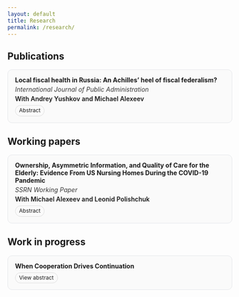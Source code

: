 ```yaml
---
layout: default
title: Research
permalink: /research/
---
```


<h2>Publications</h2>

<div class="pub-card">
  <div class="pub-header">
    <a class="pub-title" href="https://www.tandfonline.com/doi/full/10.1080/01900692.2024.2399133"><strong>Local fiscal health in Russia: An Achilles’ heel of fiscal federalism?</strong></a>
    <div class="publication-info">International Journal of Public Administration</div>
    <div class="author-names">With Andrey Yushkov and Michael Alexeev</div>
    <div class="button-group">
      <a class="mini-btn" onclick="toggleAbstract('abstract_local_fiscal_health')">Abstract</a>
    </div>
  </div>

  <div id="abstract_local_fiscal_health" class="abstract-container">
    This article is the first attempt to systematically study local public finance in contemporary Russia. We document that local governments do not have sufficient own-source revenues, are increasingly more dependent on intergovernmental fiscal aid, lack access to market borrowing, and suffer from structural flaws in the design of intergovernmental fiscal relations. Additionally, we present the results of the modified Brown’s 10-point test to compare local fiscal health across the Russian regions. Finally, we assess the strength of local fiscal incentives in 2012–2021 and demonstrate that local governments in Russia lack capacity to foster local economic growth through the tax code.
  </div>
</div>

<h2>Working papers</h2>

<div class="pub-card">
  <div class="pub-header">
    <a class="pub-title" href="https://ssrn.com/abstract=4906864"><strong>Ownership, Asymmetric Information, and Quality of Care for the Elderly: Evidence From US Nursing Homes During the COVID-19 Pandemic</strong></a>
    <div class="publication-info">SSRN Working Paper</div>
    <div class="author-names">With Michael Alexeev and Leonid Polishchuk</div>
    <div class="button-group">
      <a class="mini-btn" onclick="toggleAbstract('abstract_nursing_homes')">Abstract</a>
    </div>
  </div>

  <div id="abstract_nursing_homes" class="abstract-container">
    A common cause of market failures is asymmetric information. For this reason, the reliance on market incentives and signals requires that quality of goods and services is properly observable and verifiable. This requirement is hard to meet in the case of credence goods, including most social services. In such environment, nonprofit providers can offer additional quality assurance compared to for-profit entities. When quality becomes better observable and verifiable, and hence could earn a market premium, market incentives are closer aligned with social welfare, and the quality gap expected between nonprofit and for-profit provision is likely to narrow. We explore this conjecture theoretically and empirically, using in the empirical part the case of US nursing homes during the COVID-19 pandemic. The pandemic supplied new tangible and publicly observable nursing home performance measures such as infection and death rates among residents. These measures could serve as care quality indicators, revealing aspects and attributes of the nursing home care that remained hidden before the pandemic. The data reveal significant initial gaps between for-profit and nonprofit nursing homes in COVID-19 infection rates. However, in the ensuing catching-up process triggered by increased transparency, these gaps steadily declined, eventually leading to statistical parity between two types of ownership. We explore the role of local market structure in the adjustment of nursing home industry to the pandemic; retroactively evaluate the reliability of the official ranking system in predicting nursing homes' performance; and look for evidence of sustainable learning-by-doing effect of the pandemic.
  </div>
</div>

<h2>Work in progress</h2>

<div class="pub-card">
  <div class="pub-header">
    <span class="pub-title"><strong>When Cooperation Drives Continuation</strong></span>
    <div class="button-group">
      <a class="mini-btn" onclick="toggleAbstract('abstract_WCDC')">View abstract</a>
    </div>
  </div>

  <div id="abstract_WCDC" class="abstract-container">
    This paper introduces a novel variant of the Indefinitely Repeated Prisoner’s Dilemma in which the probability of game continuation is endogenously determined by players’ actions. Theoretical analysis demonstrates that the cooperation reward and the probability of continuation following mutual cooperation function as substitutes when cooperation can be sustained as equilibrium - different combinations of these parameters can yield the same expected value from cooperation. To test the behavioral relevance of these dynamics, I conduct a laboratory experiment that varies both the reward from mutual cooperation and the continuation probability but only following mutual cooperation. The experimental results suggest that while both mechanisms promote cooperation, increasing the reward is likely a more effective lever than conditioning future interaction on mutual cooperation.
  </div>
</div>

<script>
function toggleAbstract(id) {
  var el = document.getElementById(id);
  el.style.display = (el.style.display === "block") ? "none" : "block";
  // Optional: scroll into view when opened
  if (el.style.display === "block") { el.scrollIntoView({ behavior: "smooth", block: "nearest" }); }
}
</script>

<style>
/* Card/box for each entry */
.pub-card{
  border: 1px solid #e5e7eb;
  border-radius: 10px;
  padding: 14px 16px;
  margin: 14px 0 18px;
  background: #fafafa;
}

/* Header area keeps buttons close to the text */
.pub-header{
  display: flex;
  flex-direction: column;
  gap: 4px;
}

/* Title and meta */
.pub-title{
  text-decoration: none;
}
.publication-info{
  font-style: italic;
  opacity: 0.85;
}
.author-names{
  font-weight: 600;
}

/* Tight inline button row directly under meta */
.button-group{
  display: flex;
  flex-wrap: wrap;
  gap: 6px;
  margin-top: 2px; /* keeps buttons very close to text */
}

/* Abstract toggle button */
.abstract-button{
  background: transparent;
  border: none;
  padding: 4px 8px;
  font-size: 14px;
  cursor: pointer;
  text-decoration: underline;
  color: #dc143c;
}
.abstract-button:hover{ color:#0056b3; }

/* Extra small link-buttons that sit next to the abstract button */
.mini-btn{
  display: inline-block;
  font-size: 12px;
  padding: 4px 8px;
  border-radius: 999px;
  border: 1px solid #ddd;
  text-decoration: none;
  line-height: 1.2;
}
.mini-btn:hover{ background:#f3f4f6; }

/* Abstract sits inside the same box */
.abstract-container{
  display: none;
  border-top: 1px dashed #e5e7eb;
  margin-top: 10px;
  padding-top: 10px;
}
</style>
